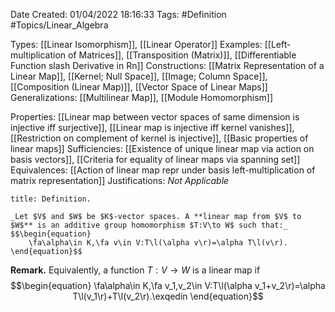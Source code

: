 <div class="topSpace"></div>

Date Created: 01/04/2022 18:16:33
Tags: #Definition #Topics/Linear_Algebra

Types: [[Linear Isomorphism]], [[Linear Operator]]
Examples: [[Left-multiplication of Matrices]], [[Transposition (Matrix)]], [[Differentiable Function slash Derivative in Rn]]
Constructions: [[Matrix Representation of a Linear Map]], [[Kernel; Null Space]], [[Image; Column Space]], [[Composition (Linear Map)]], [[Vector Space of Linear Maps]]
Generalizations: [[Multilinear Map]], [[Module Homomorphism]]

Properties: [[Linear map between vector spaces of same dimension is injective iff surjective]], [[Linear map is injective iff kernel vanishes]], [[Restriction on complement of kernel is injective]], [[Basic properties of linear maps]]
Sufficiencies: [[Existence of unique linear map via action on basis vectors]], [[Criteria for equality of linear maps via spanning set]]
Equivalences: [[Action of linear map repr under basis left-multiplication of matrix representation]]
Justifications: _Not Applicable_

``` ad-Definition
title: Definition.

_Let $V$ and $W$ be $K$-vector spaces. A **linear map from $V$ to $W$** is an additive group homomorphism $T:V\to W$ such that:_
$$\begin{equation}
    \fa\alpha\in K,\fa v\in V:T\l(\alpha v\r)=\alpha T\l(v\r).
\end{equation}$$

```

**Remark.** Equivalently, a function $T:V\to W$ is a linear map if
$$\begin{equation}
    \fa\alpha\in K,\fa v_1,v_2\in V:T\l(\alpha v_1+v_2\r)=\alpha T\l(v_1\r)+T\l(v_2\r).\exqedin
\end{equation}$$
